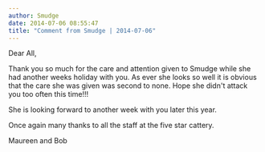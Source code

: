 ```yaml
---
author: Smudge
date: 2014-07-06 08:55:47
title: "Comment from Smudge | 2014-07-06"
---
```

Dear All,

Thank you so much for the care and attention given to Smudge while she had another weeks holiday with you. 
As ever she looks so well it is obvious that the care she was given was second to none. Hope she didn't attack you too often this time!!!

She is looking forward to another week with you later this year.

Once again many thanks to all the staff at the five star cattery.

Maureen and Bob

